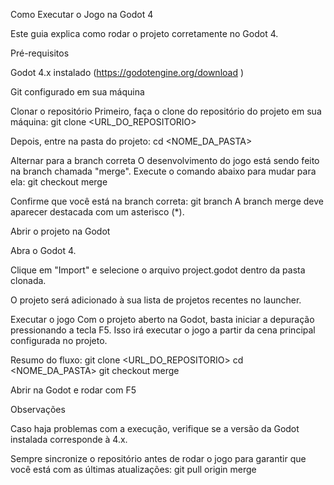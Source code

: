 Como Executar o Jogo na Godot 4

Este guia explica como rodar o projeto corretamente no Godot 4.

Pré-requisitos

Godot 4.x instalado (https://godotengine.org/download
)

Git configurado em sua máquina

Clonar o repositório
Primeiro, faça o clone do repositório do projeto em sua máquina:
git clone <URL_DO_REPOSITORIO>

Depois, entre na pasta do projeto:
cd <NOME_DA_PASTA>

Alternar para a branch correta
O desenvolvimento do jogo está sendo feito na branch chamada "merge".
Execute o comando abaixo para mudar para ela:
git checkout merge

Confirme que você está na branch correta:
git branch
A branch merge deve aparecer destacada com um asterisco (*).

Abrir o projeto na Godot

Abra o Godot 4.

Clique em "Import" e selecione o arquivo project.godot dentro da pasta clonada.

O projeto será adicionado à sua lista de projetos recentes no launcher.

Executar o jogo
Com o projeto aberto na Godot, basta iniciar a depuração pressionando a tecla F5.
Isso irá executar o jogo a partir da cena principal configurada no projeto.

Resumo do fluxo:
git clone <URL_DO_REPOSITORIO>
cd <NOME_DA_PASTA>
git checkout merge

Abrir na Godot e rodar com F5

Observações

Caso haja problemas com a execução, verifique se a versão da Godot instalada corresponde à 4.x.

Sempre sincronize o repositório antes de rodar o jogo para garantir que você está com as últimas atualizações:
git pull origin merge
